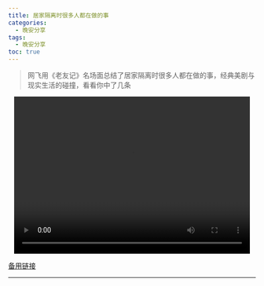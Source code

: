 ```yaml
---
title: 居家隔离时很多人都在做的事
categories:
  - 晚安分享
tags:
  - 晚安分享
toc: true 
---
```



> 网飞用《老友记》名场面总结了居家隔离时很多人都在做的事，经典美剧与现实生活的碰撞，看看你中了几条


<p style="text-align:center">
   <video width="480" height="320" controls>
       <source src="/video/40.mp4">
   </video>
</p>
 <p><a href="/video/40.mp4">备用链接</a></p>
 
---





